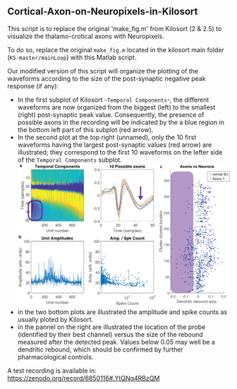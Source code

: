 ## Cortical-Axon-on-Neuropixels-in-Kilosort
This script is to replace the original 'make_fig.m' from Kilosort (2 &amp; 2.5) to visualize the thalamo-crotical axons with Neuropixels. 

To do so, replace the original `make_fig.m` located in the kilosort main folder (`KS-master/mainLoop`) with this Matlab script.

Our modified version of this script will organize the plotting of the waveforms according to the size of the post-synaptic negative peak response (if any):
- In the first subplot of Kilosort -`Temporal Components`-, the different waveforms are now organized from the biggest (left) to the smallest (right) post-synaptic peak value. Consequently, the presence of possible axons in the recording will be indicated by the a blue region in the bottom left part of this subplot (red arrow). 
- In the second plot at the top right (unnamed), only the 10 first waveforms having the largest post-synaptic values (red arrow) are illustrated; they correspond to the first 10 waveforms on the lefter side of the `Temporal Components` subplot.
![alt text](https://github.com/KremkowLab/Cortical-Axon-on-Neuropixels-in-Kilosort/blob/main/Supp.%20Fig%201_20230214.png)
- in the two bottom plots are illustrated the amplitude and spike counts as usually ploted by Kilosort.
- in the pannel on the right are illustrated the location of the probe (identified by their best channel) versus the size of the rebound measured after the detected peak. Values below 0.05 may well be a dendritic rebound, which should be confirmed by further pharmacological controls.

A test recording is available in: https://zenodo.org/record/6850116#.YtQNq4RBzQM
